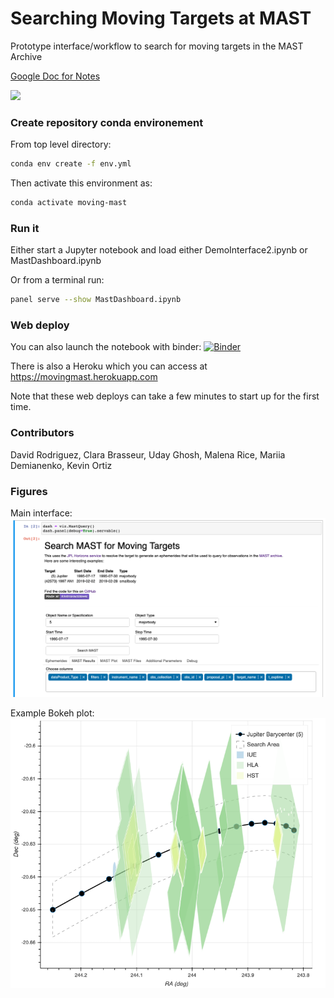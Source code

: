 # Searching Moving Targets at MAST

Prototype interface/workflow to search for moving targets in the MAST Archive

[Google Doc for Notes](https://docs.google.com/document/d/1qwf77xCSwzWCMoCR8HzkH3T0KvMJAZAH9Ra805c5s20)

![](https://img.shields.io/badge/Made%20at-%23AstroHackWeek-8063d5.svg?style=flat)

### Create repository conda environement

From top level directory:

```bash
conda env create -f env.yml
```

Then activate this environment as:

```bash
conda activate moving-mast
```

### Run it

Either start a Jupyter notebook and load either DemoInterface2.ipynb or MastDashboard.ipynb

Or from a terminal run:
```bash
panel serve --show MastDashboard.ipynb
```

### Web deploy

You can also launch the notebook with binder:
[![Binder](https://mybinder.org/badge_logo.svg)](https://mybinder.org/v2/gh/dr-rodriguez/MovingMast/main?filepath=DemoInterface2.ipynb)

There is also a Heroku which you can access at https://movingmast.herokuapp.com   

Note that these web deploys can take a few minutes to start up for the first time.

### Contributors

David Rodriguez, Clara Brasseur, Uday Ghosh, Malena Rice, Mariia Demianenko, Kevin Ortiz

### Figures

Main interface:
![](images/gui_1.png)

Example Bokeh plot:
![](images/bokeh_1.png)

